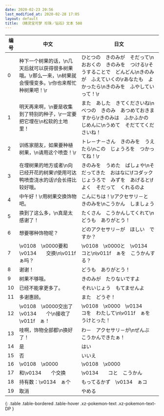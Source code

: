 ```yaml
---
date: 2020-02-23 20:56
last_modified_at: 2020-02-28 17:05
layout: default
title: 《精灵宝可梦 珍珠／钻石》文本 508
---
```

| 编号 | 中文 | 日文 |
| ---- | ---- | ---- |
| 0 | 种下一个树果的话，\n几天后就可以获得很多树果哦。\r那么一来，\n树果就会慢慢变多。\r你也来帮忙种树果吧！\r | ひとつの　きのみが　そだって\nおおくの　きのみを　つける\rそうすることで　どんどん\nきのみが　ふえていくの\rあなたも　よかったら\nきのみを　ふやしていって！\r |
| 1 | 明天再来啊，\n要是收集到了特别的种子，\r一定要把它埋在\n松软的土地里！ | また　あした　きてくださいね\nべつの　きのみ　あつめておきますから\rきのみは　ふかふかの　じめんに\nうめて　そだててくださいね！ |
| 2 | 训练家朋友，如果要种植树果，\n请用这个喷壶！\r | トレ－ナ－さん　きのみを　うえたら\nこの　じょうろを　つかってね！\r |
| 3 | 在埋树果的地方或者\n向已经开花的树果\f使用可达鸭喷壶浇水的话\f会长得比较好哦。 | きのみを　うめた　ばしょや\nそだってきた　おはなに\fコダックじょうろで　みずを　あげると\fよく　そだって　くれるのよ |
| 4 | 中午好！\r用树果交换饰物吧。 | こんにちは！\rアクセサリ－と　きのみを\nこうかん　しましょう　 |
| 5 | 换到了这么多，\n真是太感谢了！ | たくさん　こうかんしてくれて\nどうも　ありがとう！ |
| 6 | 想要哪种饰物呢？ | どのアクセサリ－が　ほしい　ですか？ |
| 7 | \v0108　\x0000要和\v0134　　交换\n\v011f　ぁ吗？ | \v0108　\x0000と　\v0134　　コと\n\v011f　ぁを　こうかんする？ |
| 8 | 谢谢！ | どうも　ありがとう！ |
| 9 | 树果不够哦。 | きのみが　たりないですよ |
| 10 | 已经不能拿更多了。 | それいじょう　もてませんよ |
| 11 | 多谢惠顾。 | また　どうぞ！ |
| 12 | \v0108　\x0000交出了\v0134　　个\n接收了\v011f　ぁ！ | \v0108　\x0000　\v0134　　コを　わたして\n\v011f　ぁを　うけとった！ |
| 13 | 哇啊，饰物全部都\n换好了！ | わ－　アクセサリ－が\nぜんぶ　こうかんできたぁ！ |
| 14 | 是 | はい |
| 15 | 否 | いいえ |
| 16 | \v0108　\x0000 | \v0108　\x0000 |
| 17 | 和\v0134　　个交换 | \v0134　　コと　こうかん |
| 18 | 持有数：\v0134　ぁ个 | もってるかず　\v0134　ぁコ |
| 19 | 取消 | やめる |
{: .table .table-bordered .table-hover .xz-pokemon-text .xz-pokemon-text-DP }